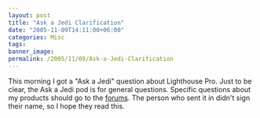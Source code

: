```yaml
---
layout: post
title: "Ask a Jedi Clarification"
date: "2005-11-09T14:11:00+06:00"
categories: Misc 
tags: 
banner_image: 
permalink: /2005/11/09/Ask-a-Jedi-Clarification
---
```


This morning I got a "Ask a Jedi" question about Lighthouse Pro. Just to be clear, the Ask a Jedi pod is for general questions. Specific questions about my products should go to the <a href="http://ray.camdenfamily.com/forums">forums</a>. The person who sent it in didn't sign their name, so I hope they read this.